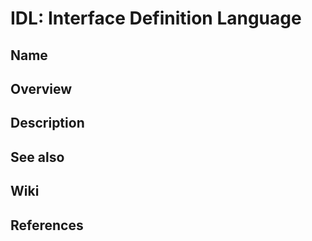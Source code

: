 # IDL: Interface Definition Language

## Name

## Overview

## Description

## See also

## Wiki

## References
